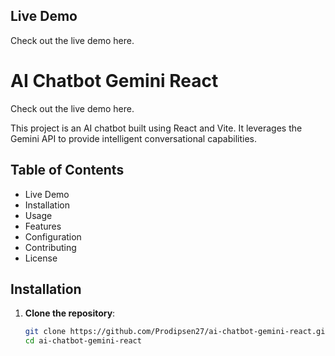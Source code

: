 ## Live Demo

Check out the live demo here.

# AI Chatbot Gemini React

Check out the live demo here.

This project is an AI chatbot built using React and Vite. It leverages the Gemini API to provide intelligent conversational capabilities.

## Table of Contents

- Live Demo
- Installation
- Usage
- Features
- Configuration
- Contributing
- License

## Installation

1. **Clone the repository**:
   ```bash
   git clone https://github.com/Prodipsen27/ai-chatbot-gemini-react.git
   cd ai-chatbot-gemini-react
